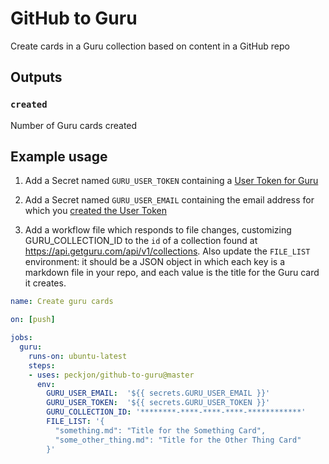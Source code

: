 # GitHub to Guru
Create cards in a Guru collection based on content in a GitHub repo

## Outputs

### `created`

Number of Guru cards created

## Example usage

1. Add a Secret named `GURU_USER_TOKEN` containing a [User Token for Guru](https://help.getguru.com/articles/XipkRKLi/Guru-API-Overview)

2. Add a Secret named `GURU_USER_EMAIL` containing the email address for which you [created the User Token](https://app.getguru.com/settings/api-access)

3. Add a workflow file which responds to file changes, customizing GURU_COLLECTION_ID to the `id` of a collection found at https://api.getguru.com/api/v1/collections. Also update the `FILE_LIST` environment: it should be a JSON object in which each key is a markdown file in your repo, and each value is the title for the Guru card it creates.

```yaml
name: Create guru cards

on: [push]

jobs:
  guru:
    runs-on: ubuntu-latest
    steps:
    - uses: peckjon/github-to-guru@master
      env:
        GURU_USER_EMAIL:  '${{ secrets.GURU_USER_EMAIL }}'
        GURU_USER_TOKEN:  '${{ secrets.GURU_USER_TOKEN }}'
        GURU_COLLECTION_ID: '********-****-****-****-************'
        FILE_LIST: '{
          "something.md": "Title for the Something Card",
          "some_other_thing.md": "Title for the Other Thing Card"
        }'
```
